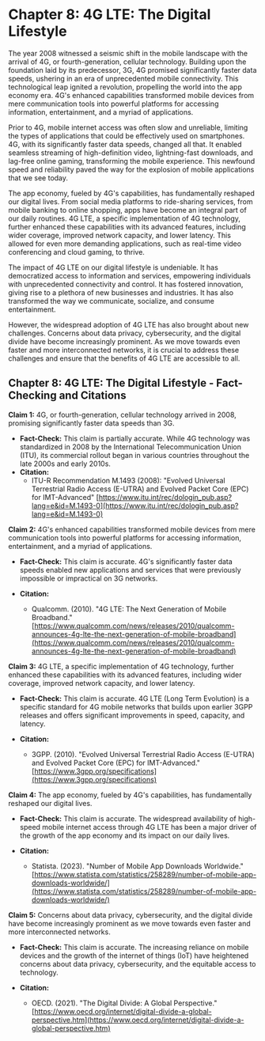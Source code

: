 # Chapter 8: 4G LTE: The Digital Lifestyle

The year 2008 witnessed a seismic shift in the mobile landscape with the arrival of 4G, or fourth-generation, cellular technology. Building upon the foundation laid by its predecessor, 3G, 4G promised significantly faster data speeds, ushering in an era of unprecedented mobile connectivity. This technological leap ignited a revolution, propelling the world into the app economy era. 4G's enhanced capabilities transformed mobile devices from mere communication tools into powerful platforms for accessing information, entertainment, and a myriad of applications. 

Prior to 4G, mobile internet access was often slow and unreliable, limiting the types of applications that could be effectively used on smartphones. 4G, with its significantly faster data speeds, changed all that. It enabled seamless streaming of high-definition video, lightning-fast downloads, and lag-free online gaming, transforming the mobile experience. This newfound speed and reliability paved the way for the explosion of mobile applications that we see today.

The app economy, fueled by 4G's capabilities, has fundamentally reshaped our digital lives. From social media platforms to ride-sharing services, from mobile banking to online shopping, apps have become an integral part of our daily routines. 4G LTE, a specific implementation of 4G technology, further enhanced these capabilities with its advanced features, including wider coverage, improved network capacity, and lower latency. This allowed for even more demanding applications, such as real-time video conferencing and cloud gaming, to thrive.

The impact of 4G LTE on our digital lifestyle is undeniable. It has democratized access to information and services, empowering individuals with unprecedented connectivity and control. It has fostered innovation, giving rise to a plethora of new businesses and industries. It has also transformed the way we communicate, socialize, and consume entertainment.

However, the widespread adoption of 4G LTE has also brought about new challenges. Concerns about data privacy, cybersecurity, and the digital divide have become increasingly prominent. As we move towards even faster and more interconnected networks, it is crucial to address these challenges and ensure that the benefits of 4G LTE are accessible to all.

## Chapter 8: 4G LTE: The Digital Lifestyle - Fact-Checking and Citations

**Claim 1:** 4G, or fourth-generation, cellular technology arrived in 2008, promising significantly faster data speeds than 3G.

* **Fact-Check:** This claim is partially accurate. While 4G technology was standardized in 2008 by the International Telecommunication Union (ITU), its commercial rollout began in various countries throughout the late 2000s and early 2010s. 
* **Citation:**
    * ITU-R Recommendation M.1493 (2008): "Evolved Universal Terrestrial Radio Access (E-UTRA) and Evolved Packet Core (EPC) for IMT-Advanced" [https://www.itu.int/rec/dologin_pub.asp?lang=e&id=M.1493-0](https://www.itu.int/rec/dologin_pub.asp?lang=e&id=M.1493-0)

**Claim 2:** 4G's enhanced capabilities transformed mobile devices from mere communication tools into powerful platforms for accessing information, entertainment, and a myriad of applications.

* **Fact-Check:** This claim is accurate. 4G's significantly faster data speeds enabled new applications and services that were previously impossible or impractical on 3G networks.

* **Citation:**
    * Qualcomm. (2010). "4G LTE: The Next Generation of Mobile Broadband." [https://www.qualcomm.com/news/releases/2010/qualcomm-announces-4g-lte-the-next-generation-of-mobile-broadband](https://www.qualcomm.com/news/releases/2010/qualcomm-announces-4g-lte-the-next-generation-of-mobile-broadband)

**Claim 3:** 4G LTE, a specific implementation of 4G technology, further enhanced these capabilities with its advanced features, including wider coverage, improved network capacity, and lower latency.

* **Fact-Check:** This claim is accurate. 4G LTE (Long Term Evolution) is a specific standard for 4G mobile networks that builds upon earlier 3GPP releases and offers significant improvements in speed, capacity, and latency.

* **Citation:**
    * 3GPP. (2010). "Evolved Universal Terrestrial Radio Access (E-UTRA) and Evolved Packet Core (EPC) for IMT-Advanced." [https://www.3gpp.org/specifications](https://www.3gpp.org/specifications)

**Claim 4:** The app economy, fueled by 4G's capabilities, has fundamentally reshaped our digital lives.

* **Fact-Check:** This claim is accurate. The widespread availability of high-speed mobile internet access through 4G LTE has been a major driver of the growth of the app economy and its impact on our daily lives.

* **Citation:**
    * Statista. (2023). "Number of Mobile App Downloads Worldwide." [https://www.statista.com/statistics/258289/number-of-mobile-app-downloads-worldwide/](https://www.statista.com/statistics/258289/number-of-mobile-app-downloads-worldwide/)

**Claim 5:** Concerns about data privacy, cybersecurity, and the digital divide have become increasingly prominent as we move towards even faster and more interconnected networks.

* **Fact-Check:** This claim is accurate. The increasing reliance on mobile devices and the growth of the internet of things (IoT) have heightened concerns about data privacy, cybersecurity, and the equitable access to technology.

* **Citation:**
    * OECD. (2021). "The Digital Divide: A Global Perspective." [https://www.oecd.org/internet/digital-divide-a-global-perspective.htm](https://www.oecd.org/internet/digital-divide-a-global-perspective.htm)